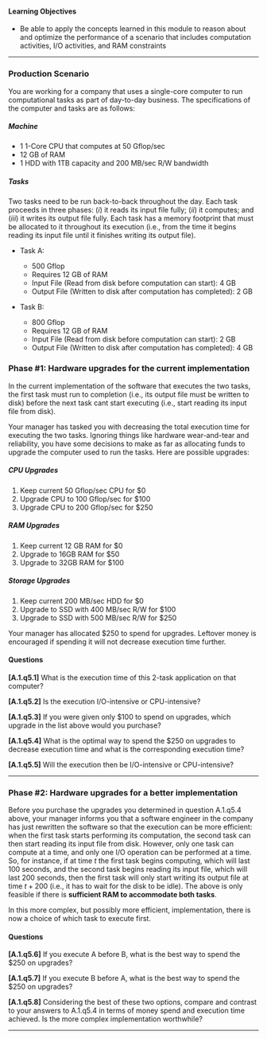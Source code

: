 
#### Learning Objectives

- Be able to apply the concepts learned in this module to reason about
and optimize the performance of a scenario that includes computation activities,
I/O activities, and RAM constraints

---

### Production Scenario

You are working for a company that uses a single-core computer to run
computational tasks as part of day-to-day business. The specifications 
of the computer and tasks are as follows:

##### Machine

  - 1 1-Core CPU that computes at 50 Gflop/sec
  - 12 GB of RAM
  - 1 HDD with 1TB capacity and 200 MB/sec R/W bandwidth

##### Tasks

Two tasks need to be run back-to-back throughout the day. 
Each task proceeds in three phases: (*i*) it reads its input file fully; 
(*ii*) it computes; and (*iii*) it writes its output file fully. Each task 
has a memory footprint that must be allocated to it throughout its execution 
(i.e., from the time it begins reading its input file until it finishes 
writing its output file). 

  - Task A:
    - 500 Gflop
    - Requires 12 GB of RAM
    - Input File (Read from disk before computation can start): 4 GB
    - Output File (Written to disk after computation has completed): 2 GB

  - Task B:
    - 800 Gflop
    - Requires 12 GB of RAM
    - Input File (Read from disk before computation can start): 2 GB
    - Output File (Written to disk after computation has completed): 4 GB

### Phase #1: Hardware upgrades for the current implementation

In the current implementation of the software that executes the two tasks,
the first task must run to completion (i.e., its output file must be written 
to disk) before the next task cant start executing (i.e., start reading its 
input file from disk). 

Your manager has tasked you with decreasing the total execution time for
executing the two tasks. Ignoring things like hardware wear-and-tear and 
reliability, you have some decisions to make as far as allocating funds to 
upgrade the computer used to run the tasks. Here are possible upgrades:

##### CPU Upgrades
  1. Keep current 50 Gflop/sec CPU for $0
  2. Upgrade CPU to 100 Gflop/sec for $100
  3. Upgrade CPU to 200 Gflop/sec for $250

##### RAM Upgrades
  1. Keep current 12 GB RAM for $0
  2. Upgrade to 16GB RAM for $50
  3. Upgrade to 32GB RAM for $100

##### Storage Upgrades
  1. Keep current 200 MB/sec HDD for $0
  2. Upgrade to SSD with 400 MB/sec R/W for $100  
  3. Upgrade to SSD with 500 MB/sec R/W for $250

Your manager has allocated $250 to spend for upgrades. Leftover
money is encouraged if spending it will not decrease execution time
further.

#### Questions

**[A.1.q5.1]** What is the execution time of this 2-task application on 
that computer?

**[A.1.q5.2]** Is the execution I/O-intensive or CPU-intensive?
  
**[A.1.q5.3]** If you were given only $100 to spend on upgrades, which 
upgrade in the list above would you purchase?

**[A.1.q5.4]** What is the optimal way to spend the $250 on upgrades to 
decrease execution time and what is the corresponding execution time?

**[A.1.q5.5]** Will the execution then be I/O-intensive or CPU-intensive?

----
    
### Phase #2: Hardware upgrades for a better implementation

Before you purchase the upgrades you determined in question A.1.q5.4 above, your manager 
informs you that a software engineer in the company has just rewritten 
the software so that the execution can be more efficient: when the first 
task starts performing its computation, the second task can then start 
reading its input file from disk. However, only one task can compute at 
a time, and only one I/O operation can be performed at a time.  So, for 
instance, if at time $t$ the first task begins computing, which will last 
100 seconds, and the second task begins reading its input file, which will 
last 200 seconds, then the first task will only start writing its output 
file at time $t+200$ (i.e., it has to wait for the disk to be idle). 
The above is only feasible if there is **sufficient RAM to accommodate both 
tasks**. 

In this more complex, but possibly more efficient, implementation, there 
is now a choice of which task to execute first. 

#### Questions

**[A.1.q5.6]** If you execute A before B, what is the best way to spend 
the $250 on upgrades?

**[A.1.q5.7]** If you execute B before A, what is the best way to spend 
the $250 on upgrades?

**[A.1.q5.8]** Considering the best of these two options, compare and 
contrast to your answers to A.1.q5.4 in terms of money spend and execution 
time achieved. Is the more complex implementation worthwhile?

---
